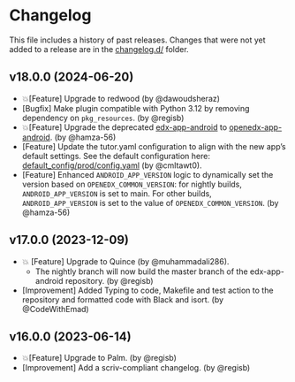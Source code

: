 # Changelog

This file includes a history of past releases. Changes that were not yet added to a release are in the [changelog.d/](./changelog.d) folder.

<!--
⚠️ DO NOT ADD YOUR CHANGES TO THIS FILE! (unless you want to modify existing changelog entries in this file)
Changelog entries are managed by scriv. After you have made some changes to this plugin, create a changelog entry with:

    scriv create

Edit and commit the newly-created file in changelog.d.

If you need to create a new release, create a separate commit just for that. It is important to respect these
instructions, because git commits are used to generate release notes:
  - Modify the version number in `__about__.py`.
  - Collect changelog entries with `scriv collect`
  - The title of the commit should be the same as the new version: "vX.Y.Z".
-->

<!-- scriv-insert-here -->

<a id='changelog-18.0.0'></a>
## v18.0.0 (2024-06-20)

- 💥[Feature] Upgrade to redwood (by @dawoudsheraz)
- [Bugfix] Make plugin compatible with Python 3.12 by removing dependency on `pkg_resources`. (by @regisb)
- 💥[Feature] Upgrade the deprecated [edx-app-android](https://github.com/openedx-unsupported/edx-app-android) to [openedx-app-android](https://github.com/openedx/openedx-app-android). (by @hamza-56)
- [Feature] Update the tutor.yaml configuration to align with the new app’s default settings. See the default configuration here: [default_config/prod/config.yaml](https://github.com/openedx/openedx-app-android/blob/main/default_config/prod/config.yaml) (by @cmltawt0).
- [Feature] Enhanced `ANDROID_APP_VERSION` logic to dynamically set the version based on `OPENEDX_COMMON_VERSION`: for nightly builds, `ANDROID_APP_VERSION` is set to main. For other builds, `ANDROID_APP_VERSION` is set to the value of `OPENEDX_COMMON_VERSION`. (by @hamza-56)


<a id='changelog-17.0.0'></a>
## v17.0.0 (2023-12-09)

- 💥 [Feature] Upgrade to Quince (by @muhammadali286).
    - The nightly branch will now build the master branch of the edx-app-android repository. (by @regisb)
- [Improvement] Added Typing to code, Makefile and test action to the repository and formatted code with Black and isort. (by @CodeWithEmad)

<a id='changelog-16.0.0'></a>
## v16.0.0 (2023-06-14)

- 💥[Feature] Upgrade to Palm. (by @regisb)
- [Improvement] Add a scriv-compliant changelog. (by @regisb)

